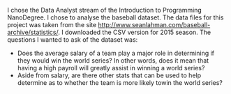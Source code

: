 I chose the Data Analyst stream of the Introduction to Programming NanoDegree. I chose to analyse the baseball dataset. 
The data files for this project was taken from the site http://www.seanlahman.com/baseball-archive/statistics/.
I downloaded the CSV version for 2015 season. The questions I wanted to ask of the dataset was:
* Does the average salary of a team play a major role in determining if they would win the world series? In other words, does it mean that having a high payroll will greatly assist in winning a world series?
* Aside from salary, are there other stats that can be used to help determine as to whether the team is more likely towin the world series?

